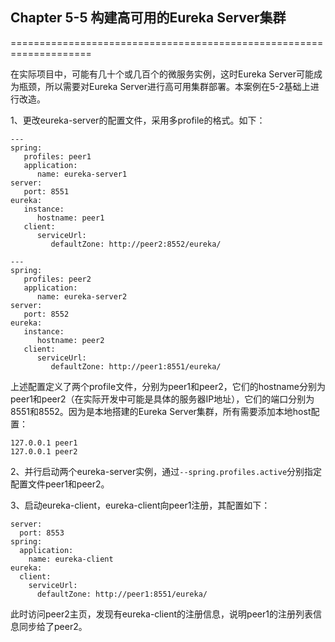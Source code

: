 ## Chapter 5-5 构建高可用的Eureka Server集群
====================================================================

在实际项目中，可能有几十个或几百个的微服务实例，这时Eureka Server可能成为瓶颈，所以需要对Eureka Server进行高可用集群部署。本案例在5-2基础上进行改造。

1、更改eureka-server的配置文件，采用多profile的格式。如下：
```
---
spring:
   profiles: peer1
   application:
      name: eureka-server1
server:
   port: 8551
eureka:
   instance:
      hostname: peer1
   client:
      serviceUrl:
         defaultZone: http://peer2:8552/eureka/

---
spring:
   profiles: peer2
   application:
      name: eureka-server2
server:
   port: 8552
eureka:
   instance:
      hostname: peer2
   client:
      serviceUrl:
         defaultZone: http://peer1:8551/eureka/
```
上述配置定义了两个profile文件，分别为peer1和peer2，它们的hostname分别为peer1和peer2（在实际开发中可能是具体的服务器IP地址），它们的端口分别为8551和8552。因为是本地搭建的Eureka Server集群，所有需要添加本地host配置：
```
127.0.0.1 peer1
127.0.0.1 peer2
```
2、并行启动两个eureka-server实例，通过```--spring.profiles.active```分别指定配置文件peer1和peer2。

3、启动eureka-client，eureka-client向peer1注册，其配置如下：
```
server:
  port: 8553
spring:
  application:
    name: eureka-client
eureka:
  client:
    serviceUrl:
      defaultZone: http://peer1:8551/eureka/
```
此时访问peer2主页，发现有eureka-client的注册信息，说明peer1的注册列表信息同步给了peer2。

